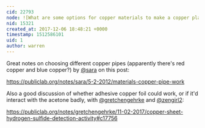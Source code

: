 ```yaml
---
cid: 22793
node: ![What are some options for copper materials to make a copper plate test kit?](../notes/warren/12-06-2017/what-are-some-options-for-copper-materials-to-make-a-copper-plate-test-kit)
nid: 15321
created_at: 2017-12-06 18:48:21 +0000
timestamp: 1512586101
uid: 1
author: warren
---
```


Great notes on choosing different copper pipes (apparently there's red copper and blue copper?) by [@sara](/profile/sara) on this post: 

https://publiclab.org/notes/sara/5-2-2012/materials-copper-pipe-work

Also a good discussion of whether adhesive copper foil could work, or if it'd interact with the acetone badly, with [@gretchengehrke](/profile/gretchengehrke) and [@zengirl2](/profile/zengirl2): 

https://publiclab.org/notes/gretchengehrke/11-02-2017/copper-sheet-hydrogen-sulfide-detection-activity#c17756
